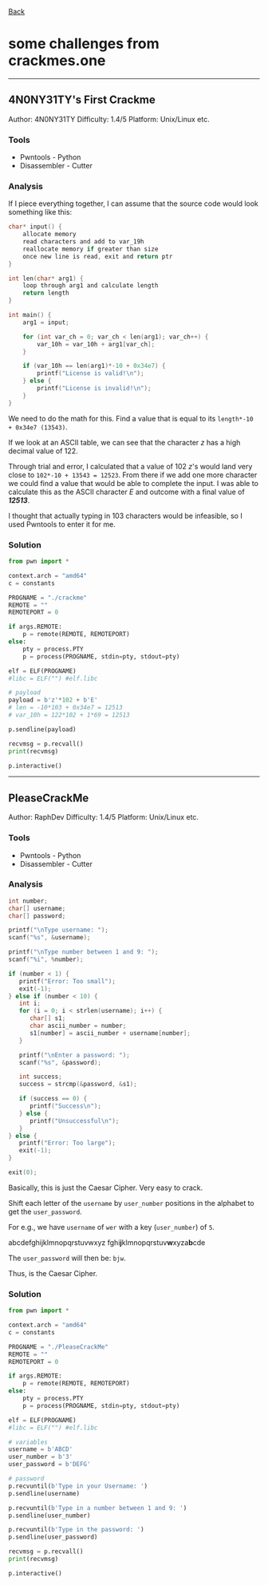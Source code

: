 [Back](PicoFrontPage.md)

# some challenges from crackmes.one

---

## 4N0NY31TY's First Crackme

Author: 4N0NY31TY
Difficulty: 1.4/5
Platform: Unix/Linux etc.

### Tools

* Pwntools - Python
* Disassembler - Cutter

### Analysis

If I piece everything together, I can assume that the source code would look something like this:

```c
char* input() {
    allocate memory
    read characters and add to var_19h
    reallocate memory if greater than size
    once new line is read, exit and return ptr
}

int len(char* arg1) {
    loop through arg1 and calculate length
    return length
}

int main() {
    arg1 = input;

    for (int var_ch = 0; var_ch < len(arg1); var_ch++) {
        var_10h = var_10h + arg1[var_ch];
    }

    if (var_10h == len(arg1)*-10 + 0x34e7) {
        printf("License is valid!\n");
    } else {
        printf("License is invalid!\n");
    }
}
```

We need to do the math for this. Find a value that is equal to its `length*-10 + 0x34e7 (13543)`.

If we look at an ASCII table, we can see that the character *z* has a high decimal value of 122.

Through trial and error, I calculated that a value of 102 *z*'s would land very close to `102*-10 + 13543 = 12523`.
From there if we add one more character we could find a value that would be able to complete the input.
I was able to calculate this as the ASCII character *E* and outcome with a final value of ***12513***.

I thought that actually typing in 103 characters would be infeasible, so I used Pwntools to enter it for me.

### Solution

```python
from pwn import *

context.arch = "amd64"
c = constants

PROGNAME = "./crackme"
REMOTE = ""
REMOTEPORT = 0

if args.REMOTE:
    p = remote(REMOTE, REMOTEPORT)
else:
    pty = process.PTY
    p = process(PROGNAME, stdin=pty, stdout=pty)

elf = ELF(PROGNAME)
#libc = ELF("") #elf.libc

# payload
payload = b'z'*102 + b'E'
# len = -10*103 + 0x34e7 = 12513
# var_10h = 122*102 + 1*69 = 12513

p.sendline(payload)

recvmsg = p.recvall()
print(recvmsg)

p.interactive()
```

---

## PleaseCrackMe

Author: RaphDev
Difficulty: 1.4/5
Platform: Unix/Linux etc.

### Tools

* Pwntools - Python
* Disassembler - Cutter

### Analysis

```c
int number;
char[] username;
char[] password;

printf("\nType username: ");
scanf("%s", &username);

printf("\nType number between 1 and 9: ");
scanf("%i", %number);

if (number < 1) {
   printf("Error: Too small");
   exit(-1);
} else if (number < 10) {
   int i;
   for (i = 0; i < strlen(username); i++) {
      char[] s1;
      char ascii_number = number;
      s1[number] = ascii_number + username[number];
   }

   printf("\nEnter a password: ");
   scanf("%s", &password);

   int success;
   success = strcmp(&password, &s1);

   if (success == 0) {
      printf("Success\n");
   } else {
      printf("Unsuccessful\n");
   }
} else {
   printf("Error: Too large");
   exit(-1);
}

exit(0);
```

Basically, this is just the Caesar Cipher. Very easy to crack.

Shift each letter of the `username` by `user_number` positions in the alphabet to get the `user_password`.

For e.g., we have `username` of `wer` with a key (`user_number`) of `5`.

abcdefghijklmnopqrstuvwxyz
fghi**j**klmnopqrstuv**w**xyza**b**cde

The `user_password` will then be: `bjw`.

Thus, is the Caesar Cipher.


### Solution

```python
from pwn import *

context.arch = "amd64"
c = constants

PROGNAME = "./PleaseCrackMe"
REMOTE = ""
REMOTEPORT = 0

if args.REMOTE:
    p = remote(REMOTE, REMOTEPORT)
else:
    pty = process.PTY
    p = process(PROGNAME, stdin=pty, stdout=pty)

elf = ELF(PROGNAME)
#libc = ELF("") #elf.libc

# variables
username = b'ABCD'
user_number = b'3'
user_password = b'DEFG'

# password
p.recvuntil(b'Type in your Username: ')
p.sendline(username)

p.recvuntil(b'Type in a number between 1 and 9: ')
p.sendline(user_number)

p.recvuntil(b'Type in the password: ')
p.sendline(user_password)

recvmsg = p.recvall()
print(recvmsg)

p.interactive()
```
